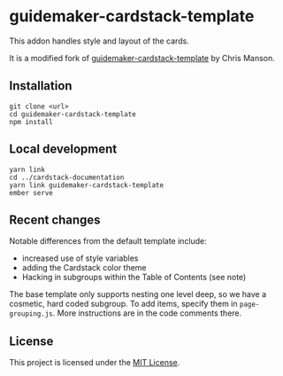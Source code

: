 guidemaker-cardstack-template
==============================================================================

This addon handles style and layout of the cards.

It is a modified fork of [guidemaker-cardstack-template](https://github.com/empress/guidemaker-cardstack-template)
by Chris Manson.

Installation
------------------------------------------------------------------------------

```
git clone <url>
cd guidemaker-cardstack-template
npm install
```

Local development
------------------------------------------------------------------------------

```
yarn link
cd ../cardstack-documentation
yarn link guidemaker-cardstack-template
ember serve
```


Recent changes
------------------------------------------------------------------------------

Notable differences from the default template include:
- increased use of style variables
- adding the Cardstack color theme
- Hacking in subgroups within the Table of Contents (see note)

The base template only supports nesting one level deep, so we have a cosmetic,
hard coded subgroup. To add items, specify them in `page-grouping.js`.
More instructions are in the code comments there.


License
------------------------------------------------------------------------------

This project is licensed under the [MIT License](LICENSE.md).

